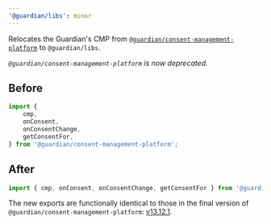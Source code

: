 ```yaml
---
'@guardian/libs': minor
---
```


Relocates the Guardian's CMP from [`@guardian/consent-management-platform`](https://www.npmjs.com/package/@guardian/consent-management-platform) to `@guardian/libs`.

_`@guardian/consent-management-platform` is now deprecated._

## Before

```js
import {
	cmp,
	onConsent,
	onConsentChange,
	getConsentFor,
} from '@guardian/consent-management-platform';
```

## After

```js
import { cmp, onConsent, onConsentChange, getConsentFor } from '@guardian/libs';
```

The new exports are functionally identical to those in the final version of `@guardian/consent-management-platform`: [v13.12.1](https://github.com/guardian/consent-management-platform/releases/tag/v13.12.1).
